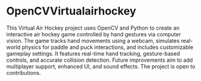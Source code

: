 # OpenCVVirtualairhockey
This Virtual Air Hockey project uses OpenCV and Python to create an interactive air hockey game controlled by hand gestures via computer vision. 
The game tracks hand movements using a webcam, simulates real-world physics for paddle and puck interactions, and includes customizable gameplay settings. 
It features real-time hand tracking, gesture-based controls, and accurate collision detection. 
Future improvements aim to add multiplayer support, enhanced UI, and sound effects. The project is open to contributions.
